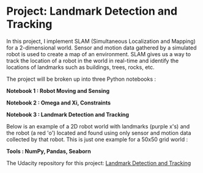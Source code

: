 # Project: Landmark Detection and Tracking

In this project, I implement SLAM (Simultaneous Localization and Mapping) for a 2-dimensional world. Sensor and motion data gathered by a simulated robot is used to create a map of an environment. SLAM gives us a way to track the location of a robot in the world in real-time and identify the locations of landmarks such as buildings, trees, rocks, etc.

The project will be broken up into three Python notebooks :

**Notebook 1 : Robot Moving and Sensing**

**Notebook 2 : Omega and Xi, Constraints**

**Notebook 3 : Landmark Detection and Tracking**

Below is an example of a 2D robot world with landmarks (purple x's) and the robot (a red 'o') located and found using only sensor and motion data collected by that robot. This is just one example for a 50x50 grid world :



**Tools : NumPy, Pandas, Seaborn**

The Udacity repository for this project: [Landmark Detection and Tracking](https://github.com/udacity/P3_Implement_SLAM)
